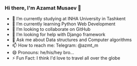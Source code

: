 ### Hi there, I'm Azamat Musaev 👋

- 🔭 I’m currently studying at INHA University in Tashkent
- 🌱 I’m currently learning Python Web Development
- 👯 I’m looking to collaborate on GitHub
- 🤔 I’m looking for help with Django framework
- 💬 Ask me about Data structures and Computer algorithms
- 📫 How to reach me: Telegram: @azmt_m
- 😄 Pronouns: he/his/hey bro...
- ⚡ Fun Fact: I think I'd love to travel all over the globe

